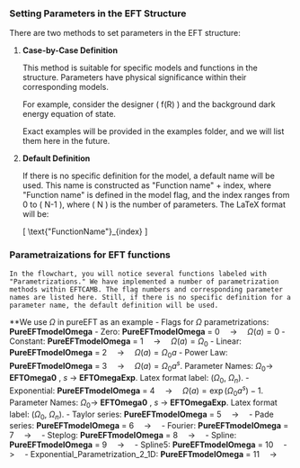 ### Setting Parameters in the EFT Structure

There are two methods to set parameters in the EFT structure:

1. **Case-by-Case Definition**

   This method is suitable for specific models and functions in the structure. Parameters have physical significance within their corresponding models.

   For example, consider the designer \( f(R) \) and the background dark energy equation of state.

   Exact examples will be provided in the examples folder, and we will list them here in the future.

2. **Default Definition**

   If there is no specific definition for the model, a default name will be used. This name is constructed as "Function name" + index, where "Function name" is defined in the model flag, and the index ranges from 0 to \( N-1 \), where \( N \) is the number of parameters. The LaTeX format will be: 

   \[
   \text{"FunctionName"}_{index}
   \]

### Parametraizations for EFT functions

    In the flowchart, you will notice several functions labeled with "Parametrizations." We have implemented a number of parametrization methods within EFTCAMB. The flag numbers and corresponding parameter names are listed here. Still, if there is no specific definition for a parameter name, the default definition will be used.

   **We use $\Omega$ in pureEFT as an example
      - Flags for $\Omega$ parametrizations: **PureEFTmodelOmega** 
      - Zero: **PureEFTmodelOmega** = 0&emsp; ->&emsp; $\Omega(a) = 0$
      - Constant: **PureEFTmodelOmega** = 1&emsp; ->&emsp; $\Omega(a) = \Omega_0$
      - Linear: **PureEFTmodelOmega** = 2&emsp; ->&emsp; $\Omega(a) = \Omega_0 a$
      - Power Law: **PureEFTmodelOmega** = 3&emsp; ->&emsp; $\Omega(a) = \Omega_0 a^s$. Parameter Names: $\Omega_0$-> **EFTOmega0** , $s$ -> **EFTOmegaExp**. Latex format label: ($\Omega_0$, $\Omega_n$).
      - Exponential: **PureEFTmodelOmega** = 4&emsp; ->&emsp; $\Omega(a) = \exp(\Omega_0 a^s) -1$. Parameter Names: $\Omega_0$-> **EFTOmega0** , $s$ -> **EFTOmegaExp**. Latex format label: ($\Omega_0$, $\Omega_n$).
      - Taylor series: **PureEFTmodelOmega** = 5&emsp; ->&emsp; 
      - Pade series: **PureEFTmodelOmega** = 6&emsp; ->&emsp; 
      - Fourier: **PureEFTmodelOmega** = 7&emsp; ->&emsp; 
      - Steplog: **PureEFTmodelOmega** = 8&emsp; ->&emsp; 
      - Spline: **PureEFTmodelOmega** = 9&emsp; ->&emsp;
      - Spline5: **PureEFTmodelOmega** = 10&emsp; ->&emsp;
      - Exponential_Parametrization_2_1D: **PureEFTmodelOmega** = 11&emsp; ->&emsp;
    